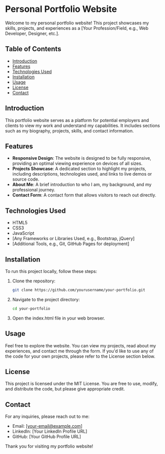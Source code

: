 # Personal Portfolio Website

Welcome to my personal portfolio website! This project showcases my skills, projects, and experiences as a [Your Profession/Field, e.g., Web Developer, Designer, etc.]. 

## Table of Contents

- [Introduction](#introduction)
- [Features](#features)
- [Technologies Used](#technologies-used)
- [Installation](#installation)
- [Usage](#usage)
- [License](#license)
- [Contact](#contact)

## Introduction

This portfolio website serves as a platform for potential employers and clients to view my work and understand my capabilities. It includes sections such as my biography, projects, skills, and contact information.

## Features

- **Responsive Design**: The website is designed to be fully responsive, providing an optimal viewing experience on devices of all sizes.
- **Projects Showcase**: A dedicated section to highlight my projects, including descriptions, technologies used, and links to live demos or source code.
- **About Me**: A brief introduction to who I am, my background, and my professional journey.
- **Contact Form**: A contact form that allows visitors to reach out directly.

## Technologies Used

- HTML5
- CSS3
- JavaScript
- [Any Frameworks or Libraries Used, e.g., Bootstrap, jQuery]
- [Additional Tools, e.g., Git, GitHub Pages for deployment]

## Installation

To run this project locally, follow these steps:

1. Clone the repository:
   ```bash
   git clone https://github.com/yourusername/your-portfolio.git
2. Navigate to the project directory:
   ```bash
   cd your-portfolio
3. Open the index.html file in your web browser.

## Usage

Feel free to explore the website. You can view my projects, read about my experiences, and contact me through the form. If you'd like to use any of the code for your own projects, please refer to the License section below.

## License

This project is licensed under the MIT License. You are free to use, modify, and distribute the code, but please give appropriate credit.

## Contact

For any inquiries, please reach out to me:

- Email: [your-email@example.com]
- LinkedIn: [Your LinkedIn Profile URL]
- GitHub: [Your GitHub Profile URL]

Thank you for visiting my portfolio website!

